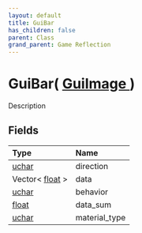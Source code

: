 ```yaml
---
layout: default
title: GuiBar
has_children: false
parent: Class
grand_parent: Game Reflection
---
```

# GuiBar( [ GuiImage ](/riftbreaker-wiki/docs/game-reflection/classes/gui_image/) )
Description 

## Fields

| Type | Name |
|:----------|:--------------|
| [uchar](/riftbreaker-wiki/docs/game-reflection/enums/uchar/) | direction |
| Vector< [float](/riftbreaker-wiki/docs/game-reflection/components/float/) > | data |
| [uchar](/riftbreaker-wiki/docs/game-reflection/enums/uchar/) | behavior |
| [float](/riftbreaker-wiki/docs/game-reflection/components/float/) | data_sum |
| [uchar](/riftbreaker-wiki/docs/game-reflection/enums/uchar/) | material_type |

